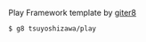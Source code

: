 Play Framework template by [giter8](https://github.com/n8han/giter8)

```
$ g8 tsuyoshizawa/play
```
